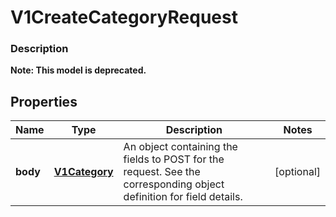 
# V1CreateCategoryRequest

### Description


**Note: This model is deprecated.**

## Properties
Name | Type | Description | Notes
------------ | ------------- | ------------- | -------------
**body** | [**V1Category**](V1Category.md) | An object containing the fields to POST for the request.  See the corresponding object definition for field details. |  [optional]



